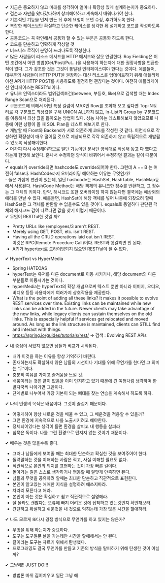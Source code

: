 ✔ 지금은 중요하지 않고 미래를 생각하여 얼마나 확장성 있게 설계하는지가 중요하다.   
✔ 겸손과 자만을 왔다갔다하며 창피해야하고 계속해서 배워나가야 한다.   
✔ 기본적인 기능을 먼저 만든 뒤 후에 요청이 오면 수정, 추가하도록 한다.   
✔ 복잡한 케이스보단 확실하고 단순한 케이스를 생각한 뒤 설계하고 코드를 작성하도록 한다.   
✔ 공통코드는 꼭 확인해서 공통화 할 수 있는 부분은 공통화 하도록 한다.   
✔ 코드를 단순하고 명확하게 작성할 것   
✔ 비즈니스 로직이 분명히 드러나도록 작성한다.   
✔ 많은 사람들이 리소스 메서드를 HTTP 메서드와 잘못 연결한다. 
Roy Fielding은 어떤 조건에서 어떤 방법(Get/Post/Put...)을 사용해야 하는지에 대한 권장사항을 언급한 적이 없다.
그가 강조한 것은 그것이 통일된 인터페이스여야 한다는 것이다.
예를들어, 대부분의 사람들이 HTTP PUT을 권장하는 대신 리소스를 업데이트하기 위해 애플리케이션 API가 HTTP POST를
사용하도록 결정하면 괜찮다는 것이다. 여전히 애플리케이션 인터페이스는 RESTful이다.   
✔ 유니크 인덱스더라도 범위검색조건(between, 부등호, like)으로 검색할 때는 Index Range Scan으로 처리된다.   
✔ 구분코드에 의해서 어떤 특정 컬럼이 MAX인 Row를 조회해 오고 싶다면 Top-N쿼리로 각 구분코드 최상값을 구해 
UNION ALL하지 않고, In-List와 Group by 구분코드를 이용해서 최상 값을 뽑아오는 방법이 있다.
성능 차이는 테스트해보지 않았으므로 나중에 이런 상황이 올 때 SQL Plan을 테스트 해보기로 한다.   
✔ 개발할 때 Front와 Backend가 서로 의존하게 코드를 작성한 것 같다. 이런식으로 작성하면 확장성이 매우 떨어질 것으로
예상되므로 각각 의존하지 않고 독립적으로 개발될 수 있도록 작성해야한다.   
✔ 어차피 다시 수정해야하므로 일단 기능이던 문서던 양식대로 작성해 놓고 다 했다고 하는게 현명해 보인다.
혼나서 수정하던 양식이 바뀌어서 수정하던 결과는 같이 때문이다.   
✔ equals가 override되면 hashcode도 override되어야 한다. 그런데 A == B 는 여전히 false다. HashCode까지
오버라이딩 해야하는 이유는 무엇인가?   
    - 둘은 가깝게 연관이 있는데, 일단 hashcode는 HashSet, HashTable, HashMap등에서 사용된다.
      HashCode Method는 해당 객체의 유니크한 정수를 반환하고, 그 정수는 그 객체의 키이다.
      만약, 해시코드 또한 오버라이딩 하지 않는다면 결국에는 예상외의 에러를 만날 수 있다.
      예를들면, HashSet에 해당 객체를 넣어 나중에 되찾으려 할때 HashSet은 그 객체를 반환할 수 없을수도
      있을 것이다. equals로 동일하다 판단된 객체의 해시코드 값이 다르다면 값을 찾기 어렵기 때문이다.   
✔ 무엇이 RESTful한 것일 까?   
- Pretty URLs like /employees/3 aren't REST.
- Merely using GET, POST, etc. isn't REST.
- Having all the CRUD operations laid out isn't REST.   
이것은 RPC(Remote Procedure Call)이다. REST와 헷갈리면 안 된다.
- API가 hypertext로 드라이빙되지 않으면 RESTful이 될 수 없다.

✔ HyperText vs HyperMedia
- Spring HATEOAS
- hyperText는 유저를 다른 document로 이동 시키거나, 해당 document의 다른 부분들로 이동시키는 것이다.
- hyperMedia는 hyperText의 확장 개념으로써 텍스트 뿐만 아니라 이미지, 오디오, 비디오 등등 사용자에게 여러가지 상호작용을 제공한다.
- What is the point of adding all these links? It makes it possible to evolve REST services over time. Existing links can be maintained while new links can be added in the future. Newer clients may take advantage of the new links, while legacy clients can sustain themselves on the old links. This is especially helpful if services get relocated and moved around. As long as the link structure is maintained, clients can STILL find and interact with things.
- https://spring.io/guides/tutorials/rest/  -> 검색 : Evolving REST APIs

✔ 내 중심이 서있지 않으면 남들과 비교가 시작된다.
- 내가 이것을 하는 이유를 항상 기억하기 바란다.
- 존재하는지도 확실하지 않은 남들의 시선이나 기대를 위해 무언가를 한다면 그 의미는 '무'이다.
- 충분히 여유를 가지고 즐거움을 느낄 것.
- 배움이라는 것은 끝이 없음을 이미 인지하고 있기 때문에 긴 여행처럼 생각하며 한 발자국씩 나아가면 그만이다.
- 단계별로 나누어서 가장 기본이 되는 뼈대를 찾는 연습을 계속해서 하도록 하자.

✔ 나의 인생의 목적은 배움이다. 그것이 즐겁기 때문이다.
- 어떻게하여 항상 새로운 것을 배울 수 있고,  그 배운것을 적용할 수 있을까?
- 그런 환경에 지속적으로 나를 노출시키려고 해야한다.
- 정체되어있다는 생각이 들면 환경을 살피고 내 행동을 살펴라
- 침묵은 독이다. 나를 그런 환경으로 던지지 않는 것이기 때문이다.

✔ 배우는 것은 많을수록 좋다. 
- 그러나 남들에게 보여줄 때는 최대한 단순하고 확실한 것을 보여주어야 한다.
- 돌려말하는 것을 이해하는 사람은 적고, 사실 이해할 필요도 없다.
- 직관적으로 본인의 의지를 표현하는 것이 가장 빠른 길이다.
- 돌아가는 길은 스스로 생각하거나 행동할 때 알맞게 만족하면 된다.
- 남들과 무엇을 공유하려 할때는 최대한 단순하고 직관적으로 표현한다.
- 본인이 알고있는 애매한 지식을 설명하려 애쓰지마라.
- 차라리 모른다고 해라.
- 본인이 아는 것은 확실하고 쉽고 직관적으로 설명해라.
- 잘 몰라도 괜찮다는 오류에 빠져 어려운 것에 집착하고 있는것인지 확인해보라.
- 간단하고 확실하고 쉬운것을 내 것으로 익히는데 가장 많은 시간을 할애하라.

✔ 나도 모르게 또다시 경쟁 방식으로 무언가를 하고 있지는 않은가?
- 무엇을 위해 하는지가 중요하다.
- 도구는 도구일뿐 날을 가는데만 시간을 할애해서는 안 된다.
- 칼이라는 도구는 자르기 위해서 탄생했다.
- 프로그래밍도 결국 무언가를 만들고 기존의 방식을 탈피하기 위해 탄생한 것이 아닐까?

✔ 그냥해!! JUST DO!!!
- 방법론 따위 집어치우고 일단 그냥 해